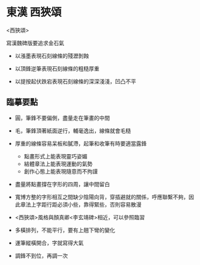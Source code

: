 # 東漢 西狹頌

<西狹頌>

寫漢魏碑版要追求金石氣

- 以漲墨表現石刻線條的殘瀝剝蝕

- 以頂鋒逆筆表現石刻線條的粗糙厚重

- 以提按起伏跌宕表現石刻線條的深深淺淺，凹凸不平

## 臨摹要點

- 圓，筆鋒不要偏側，盡量走在筆畫的中間

- 毛，筆鋒頂著紙面逆行，輔毫逸出，線條就會毛糙

- 厚重的線條容易呆板和膩滯，起筆和收筆有時要適當露鋒

  - 點畫形式上能表現靈巧姿媚
  - 結體章法上能表現運動的氣勢
  - 創作心態上能表現隨意而不拘謹

- 盡量將點畫撐在字形的四周，讓中間留白

- 寬博方整的字形相互之間缺少陰陽向背，穿插避就的關係，呼應聯繫不夠，因此章法上字距行距必須小些，靠得緊些，否則容易散漫

- <西狹頌>風格與顏真卿<李玄靖碑>相近，可以參照臨習

- 多橫排列，不能平行，要有上翹下彎的變化

- 運筆縱橫開合，字就寫得大氣

- 調鋒不到位，再調一次
